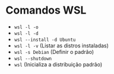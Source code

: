 # Comandos WSL

- `wsl -l -o`
- `wsl -l -d`
- `wsl --install -d Ubuntu`
- `wsl -l -v` (Listar as distros instaladas)
- `wsl -s Debian` (Definir o padrão)
- `wsl --shutdown`
- `wsl` (Inicializa a distribuição padrão)
